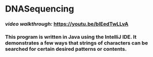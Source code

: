 # DNASequencing

### <em>video walkthrough:</em> https://youtu.be/bIEedTwLLvA

### This program is written in Java using the IntelliJ IDE. It demonstrates a few ways that strings of characters can be searched for certain desired patterns or contents.
